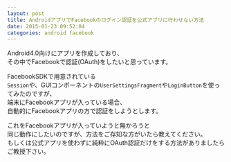 ```yaml
---
layout: post
title: AndroidアプリでFacebookのログイン認証を公式アプリに行わせない方法
date: 2015-01-23 09:52:04
categories: android facebook
---
```

<!-- {% raw %} -->
<p>Android4.0向けにアプリを作成しており、<br>
その中でFacebookで認証(OAuth)をしたいと思っています。</p>

<p>FacebookSDKで用意されている<br>
<code>Session</code>や、GUIコンポーネントの<code>UserSettingsFragment</code>や<code>LoginButton</code>を使ってみたのですが、<br>
端末にFacebookアプリが入っている場合、<br>
自動的にFacebookアプリの方で認証をしようとします。</p>

<p>これをFacebookアプリが入っていようと無かろうと<br>
同じ動作にしたいのですが、方法をご存知な方がいたら教えてください。<br>
もしくは公式アプリを使わずに純粋にOAuth認証だけをする方法がありましたらご教授下さい。</p>
<!-- {% endraw %} -->
